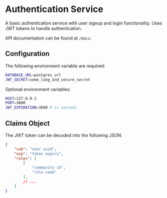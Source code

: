 # Authentication Service
A basic authentication service with user signup and login functionality. Uses JWT tokens to handle authentication.

API documentation can be found at `/docs`.

## Configuration
The following environment variable are required:
```bash
DATABASE_URL=postgres_url
JWT_SECRET=some_long_and_secure_secret
```

Optional environment variables:
```bash
HOST=127.0.0.1
PORT=3000
JWT_EXPIRATION=3600 # in seconds
```

## Claims Object
The JWT token can be decoded into the following JSON:
```json
{
    "sub": "user uuid",
    "exp": "token expiry",
    "roles": [
        [
            "community id",
            "role name"
        ],
        // ...
    ]
}
```
